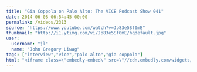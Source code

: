 ```yaml
---
title: "Gia Coppola on Palo Alto: The VICE Podcast Show 041"
date: 2014-06-08 06:54:45 00:00
permalink: /videos/2313
source: "https://www.youtube.com/watch?v=Jp83e5Sf0mE"
thumbnail: "http://i1.ytimg.com/vi/Jp83e5Sf0mE/hqdefault.jpg"
user:
  username: "jl"
  name: "John Gregory Liwag"
tags: ["interview","vice","palo alto","gia coppola"]
html: "<iframe class=\"embedly-embed\" src=\"//cdn.embedly.com/widgets/media.html?src=http%3A%2F%2Fwww.youtube.com%2Fembed%2FJp83e5Sf0mE%3Fwmode%3Dtransparent%26feature%3Doembed&wmode=transparent&url=http%3A%2F%2Fwww.youtube.com%2Fwatch%3Fv%3DJp83e5Sf0mE&image=http%3A%2F%2Fi1.ytimg.com%2Fvi%2FJp83e5Sf0mE%2Fhqdefault.jpg&key=daaebf4d9cdd46779200162d0ca86e20&type=text%2Fhtml&schema=youtube\" width=\"854\" height=\"480\" scrolling=\"no\" frameborder=\"0\" allowfullscreen></iframe>"
---
```


